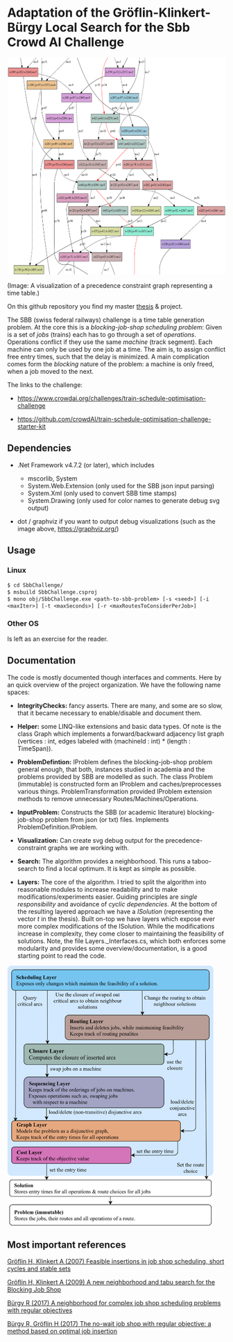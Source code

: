 # Adaptation of the Gröflin-Klinkert-Bürgy Local Search for the Sbb Crowd AI Challenge

<img src="https://github.com/MrPascalCase/SbbChallenge/blob/master/ReadmeImage1.png" alt="drawing" height="500"/>

(Image: A visualization of a precedence constraint graph representing a time table.)

On this github repository you find my master [thesis](https://github.com/MrPascalCase/SbbChallenge/blob/master/Thesis.pdf) & project. 

The SBB (swiss federal railways) challenge is a time table generation problem. At the core this is a *blocking-job-shop scheduling problem*: Given is a set of *jobs* (trains) each has to go through a set of *operations*. Operations conflict if they use the same *machine* (track segment). Each machine can only be used by one job at a time. The aim is, to assign conflict free entry times, such that the delay is minimized. A main complication comes form the *blocking* nature of the problem: a machine is only freed, when a job moved to the next.

The links to the challenge:

* <https://www.crowdai.org/challenges/train-schedule-optimisation-challenge>

* <https://github.com/crowdAI/train-schedule-optimisation-challenge-starter-kit>




## Dependencies

* .Net Framework v4.7.2 (or later), which includes

    - mscorlib, System
    - System.Web.Extension (only used for the SBB json input parsing)
    - System.Xml (only used to convert SBB time stamps)
    - System.Drawing (only used for color names to generate debug svg output)

* dot / graphviz if you want to output debug visualizations (such as the image above, <https://graphviz.org/>)

## Usage

### Linux

```console
$ cd SbbChallenge/
$ msbuild SbbChallenge.csproj
$ mono obj/SbbChallenge.exe <path-to-sbb-problem> [-s <seed>] [-i <maxIter>] [-t <maxSeconds>] [-r <maxRoutesToConsiderPerJob>] 
```
### Other OS

Is left as an exercise for the reader.

## Documentation

The code is mostly documented though interfaces and comments. Here by an quick overview of the project organization. We have the following name spaces:

* **IntegrityChecks:** fancy asserts. There are many, and some are so slow, that it became necessary to enable/disable and document them. 

* **Helper:** some LINQ-like extensions and basic data types. Of note is the class Graph which implements a forward/backward adjacency list graph (vertices : int, edges labeled with (machineId : int) * (length : TimeSpan)). 

* **ProblemDefintion:** IProblem defines the blocking-job-shop problem general enough, that both, instances studied in academia and the problems provided by SBB are modelled as such. The class Problem (immutable) is constructed form an IProblem and caches/preprocesses various things. ProblemTransformation provided IProblem extension methods to remove unnecessary Routes/Machines/Operations.

* **InputProblem:** Constructs the SBB (or academic literature) blocking-job-shop problem from json (or txt) files. Implements ProblemDefinition.IProblem.

* **Visualization:** Can create svg debug output for the precedence-constraint graphs we are working with.

* **Search:** The algorithm provides a neighborhood. This runs a taboo-search to find a local optimum. It is kept as simple as possible. 

* **Layers:** The core of the algorithm. I tried to split the algorithm into reasonable modules to increase readability and to make modifications/experiments easier. Guiding principles are *single responsibility* and avoidance of *cyclic dependencies*. At the bottom of the resulting layered approach we have a *ISolution* (representing the vector *t* in the thesis). Built on-top we have layers which expose ever more complex modifications of the ISolution. While the modifications increase in complexity, they come closer to maintaining the feasibility of solutions. Note, the file Layers._Interfaces.cs, which both enforces some modularity and provides some overview/documentation, is a good starting point to read the code.

<img src="https://github.com/MrPascalCase/SbbChallenge/blob/master/ReadmeImage2.png" alt="drawing" height="600"/>

## Most important references

[Gröflin H, Klinkert A (2007) Feasible insertions in job shop scheduling, short cycles and stable sets](https://www.sciencedirect.com/science/article/pii/S0377221706000063)

[Gröflin H, Klinkert A (2009) A new neighborhood and tabu search for the Blocking Job Shop](https://www.sciencedirect.com/science/article/pii/S0166218X09000870)

[Bürgy R (2017) A neighborhood for complex job shop scheduling problems with regular objectives](https://link.springer.com/article/10.1007/s10951-017-0532-2)

[Bürgy R, Gröflin H (2017) The no-wait job shop with regular objective: a method based on optimal job insertion](https://link.springer.com/article/10.1007/s10878-016-0020-1)
